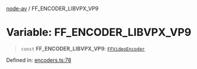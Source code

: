 [node-av](../globals.md) / FF\_ENCODER\_LIBVPX\_VP9

# Variable: FF\_ENCODER\_LIBVPX\_VP9

> `const` **FF\_ENCODER\_LIBVPX\_VP9**: [`FFVideoEncoder`](../type-aliases/FFVideoEncoder.md)

Defined in: [encoders.ts:78](https://github.com/seydx/av/blob/f8631fc881b394300b1479f511d55cf1c370a87f/src/constants/encoders.ts#L78)
